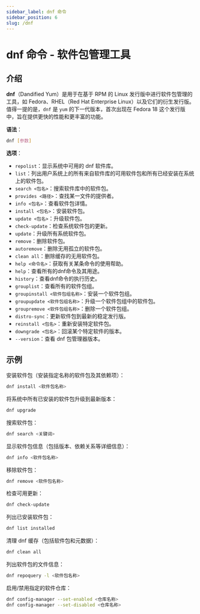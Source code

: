 ```yaml
---
sidebar_label: dnf 命令
sidebar_position: 6
slug: /dnf
---
```


# dnf 命令 - 软件包管理工具



## 介绍

**dnf**（Dandified Yum）是用于在基于 RPM 的 Linux 发行版中进行软件包管理的工具，如 Fedora、RHEL（Red Hat Enterprise Linux）以及它们的衍生发行版。值得一提的是，`dnf` 是 `yum` 的下一代版本，首次出现在 Fedora 18 这个发行版中，旨在提供更快的性能和更丰富的功能。

**语法**：

```bash
dnf [参数]
```

**选项**：

- `repolist`：显示系统中可用的 dnf 软件库。
- `list`：列出用户系统上的所有来自软件库的可用软件包和所有已经安装在系统上的软件包。
- `search <包名>`：搜索软件库中的软件包。
- `provides <路径>`：查找某一文件的提供者。
- `info <包名>`：查看软件包详情。
- `install <包名>`：安装软件包。
- `update <包名>`：升级软件包。
- `check-update`：检查系统软件包的更新。
- `update`：升级所有系统软件包。
- `remove`：删除软件包。
- `autoremove`：删除无用孤立的软件包。
- `clean all`：删除缓存的无用软件包。
- `help <命令名>`：获取有关某条命令的使用帮助。
- `help`：查看所有的dnf命令及其用途。
- `history`：查看dnf命令的执行历史。
- `grouplist`：查看所有的软件包组。
- `groupinstall <软件包组名称>`：安装一个软件包组。
- `groupupdate <软件包组名称>`：升级一个软件包组中的软件包。
- `groupremove <软件包组名称>`：删除一个软件包组。
- `distro-sync`：更新软件包到最新的稳定发行版。
- `reinstall <包名>`：重新安装特定软件包。
- `downgrade <包名>`：回滚某个特定软件的版本。
- `--version`：查看 dnf 包管理器版本。



## 示例

安装软件包（安装指定名称的软件包及其依赖项）：

```bash
dnf install <软件包名称>
```

将系统中所有已安装的软件包升级到最新版本：

```bash
dnf upgrade
```

搜索软件包：

```bash
dnf search <关键词>
```

显示软件包信息（包括版本、依赖关系等详细信息）：

```bash
dnf info <软件包名称>
```

移除软件包：

```bash
dnf remove <软件包名称>
```

检查可用更新：

```bash
dnf check-update
```

列出已安装软件包：

```bash
dnf list installed
```

清理 dnf 缓存（包括软件包和元数据）：

```bash
dnf clean all
```

列出软件包的文件信息：

```bash
dnf repoquery -l <软件包名称>
```

启用/禁用指定的软件仓库：

```bash
dnf config-manager --set-enabled <仓库名称>
dnf config-manager --set-disabled <仓库名称>
```

